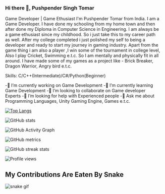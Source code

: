 ### Hi there 👋, Pushpender Singh Tomar
Game Developer | Game Ethusiast
I'm Pushpender Tomar from India. I am a Game Developer. I have done my schooling from my home town and then after done my Diploma in Computer Science in Engineering. I am always be a game ethusiast since my childhood. So i just take this to my career path as well. After my college completed i just polished my self to being a developer and ready to start my journey in gaming industry. Apart from the game thing i am also a player ,I win some of the tournament in college level, Also I play Cricket, Swimming e.t.c. So I am mentally and physically fit in all around. I have made some of my games as a project like - Brick Breaker, Dragon Warrior, Angry bird e.t.c.

Skills: C/C++(Intermediate)/C#/Python(Beginner)

-🔭 I’m currently working on Game Development
-🌱 I’m currently learning Game Development
-👯 I’m looking to collaborate on Game developer Experts
-🤔 I’m looking for help with Experienced people
-💬 Ask me about Programming Languages, Unity Gaming Engine, Games e.t.c.
<!--
**RoyalPrince9084/RoyalPrince9084** is a ✨ _special_ ✨ repository because its `README.md` (this file) appears on your GitHub profile.

Here are some ideas to get you started:

- 🔭 I’m currently working on ...
- 🌱 I’m currently learning ...
- 👯 I’m looking to collaborate on ...
- 🤔 I’m looking for help with ...
- 💬 Ask me about ...
- 📫 How to reach me: ...
- 😄 Pronouns: ...
- ⚡ Fun fact: ...
-->


[![Top Langs](https://github-readme-stats.vercel.app/api/top-langs/?username=RoyalPrince9084)](https://github.com/anuraghazra/github-readme-stats)
 
 ![GitHub stats](https://github-readme-stats.vercel.app/api?username=RoyalPrince9084&show_icons=true)  
 
 ![GitHub Activity Graph](https://activity-graph.herokuapp.com/graph?username=RoyalPrince9084)  
 
 ![GitHub metrics](https://metrics.lecoq.io/RoyalPrince9084)  
 
 ![GitHub streak stats](https://github-readme-streak-stats.herokuapp.com/?user=RoyalPrince9084)  
 
 ![Profile views](https://gpvc.arturio.dev/RoyalPrince9084)  
 
 ## My Contributions Are Eaten By Snake
 ![snake gif](https://github.com/RoyalPrince9084/RoyalPrince9084/blob/output/github-contribution-grid-snake.gif)
